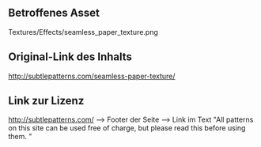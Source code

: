 ## Betroffenes Asset ##
Textures/Effects/seamless_paper_texture.png

## Original-Link des Inhalts ##
http://subtlepatterns.com/seamless-paper-texture/

## Link zur Lizenz ##
http://subtlepatterns.com/ --> Footer der Seite --> Link im Text "All patterns on this site can be used free of charge, but please read this before using them. "